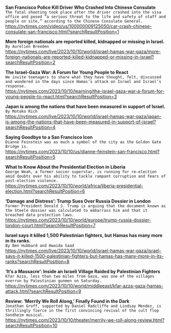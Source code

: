 **San Francisco Police Kill Driver Who Crashed Into Chinese Consulate**\
`The fatal shooting took place after the driver crashed into the visa office and posed “a serious threat to the life and safety of staff and people on site,” according to the Chinese Consulate General.`\
https://nytimes.com/video/us/100000009125050/car-crash-chinese-consulate-san-francisco.html?searchResultPosition=1

**More foreign nationals are reported killed, kidnapped or missing in Israel.**\
`By Aurelien Breeden`\
https://nytimes.com/live/2023/10/10/world/israel-hamas-war-gaza/more-foreign-nationals-are-reported-killed-kidnapped-or-missing-in-israel?searchResultPosition=2

**The Israel-Gaza War: A Forum for Young People to React**\
`We invite teenagers to share what they have thought, felt, discussed and wondered in the days since Hamas’s attack on Israel and Israel’s response.`\
https://nytimes.com/2023/10/10/learning/the-israel-gaza-war-a-forum-for-young-people-to-react.html?searchResultPosition=3

**Japan is among the nations that have been measured in support of Israel.**\
`By Motoko Rich`\
https://nytimes.com/live/2023/10/10/world/israel-hamas-war-gaza/japan-is-among-the-nations-that-have-been-measured-in-support-of-israel?searchResultPosition=4

**Saying Goodbye to a San Francisco Icon**\
`Dianne Feinstein was as much a symbol of the city as the Golden Gate Bridge is.`\
https://nytimes.com/2023/10/10/us/dianne-feinstein-san-francisco.html?searchResultPosition=5

**What to Know About the Presidential Election in Liberia**\
`George Weah, a former soccer superstar, is running for re-election amid doubts over his ability to tackle rampant corruption and fears of post-election violence.`\
https://nytimes.com/2023/10/10/world/africa/liberia-presidential-election.html?searchResultPosition=6

**‘Damage and Distress’: Trump Sues Over Russia Dossier in London**\
`Former President Donald J. Trump is arguing that the document known as the Steele dossier was calculated to embarrass him and that it breached data protection laws.`\
https://nytimes.com/2023/10/10/world/europe/trump-russia-dossier-london-court.html?searchResultPosition=7

**Israel says it killed 1,500 Palestinian fighters, but Hamas has many more in its ranks.**\
`By Ben Hubbard and Hwaida Saad`\
https://nytimes.com/live/2023/10/10/world/israel-hamas-war-gaza/israel-says-it-killed-1500-palestinian-fighters-but-hamas-has-many-more-in-its-ranks?searchResultPosition=8

**‘It’s a Massacre’: Inside an Israeli Village Raided by Palestinian Fighters**\
`Kfar Azza, less than two miles from Gaza, was one of the villages overrun by Palestinian gunmen on Saturday.`\
https://nytimes.com/2023/10/10/world/middleeast/kfar-azza-gaza-hamas-attack.html?searchResultPosition=9

**Review: ‘Merrily We Roll Along,’ Finally Found in the Dark**\
`Jonathan Groff, supported by Daniel Radcliffe and Lindsay Mendez, is thrillingly fierce in the first convincing revival of the cult flop Sondheim musical.`\
https://nytimes.com/2023/10/10/theater/merrily-we-roll-along-review.html?searchResultPosition=10

